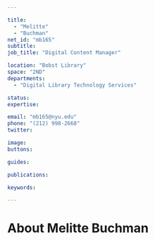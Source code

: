 ```yaml
---

title:
  - "Melitte"
  - "Buchman"
net_id: "mb165"
subtitle: 
job_title: "Digital Content Manager"

location: "Bobst Library"
space: "2ND"
departments:
  - "Digital Library Technology Services"

status: 
expertise:

email: "mb165@nyu.edu"
phone: "(212) 998-2668"
twitter: 

image: 
buttons:

guides:

publications:

keywords:

---
```


# About Melitte Buchman


